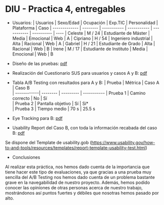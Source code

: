 # DIU - Practica 4, entregables

- Usuarios:
  | Usuarios      | Sexo/Edad  | Ocupación               |  Exp.TIC    | Personalidad | Plataforma | Caso
  | ------------- | --------   | -----------             | ----------- | -----------  | ---------- | ----
  | Celeste       | M / 24     | Estudiante de Máster    | Media       |  Emocional   | Web        | A 
  | Cipriano      | H / 54     | Ingeniero industrial    | Alta        |  Racional    | Web        | A 
  | Gabriel       | H / 21     | Estudiante de Grado     | Alta        |  Racional    | Web        | B 
  | Irene         | M / 17     | Estudiante de Instituto | Media       |  Emocional   | Web        | B 

- Diseño de las pruebas: [pdf](./2.DiseñoPruebas/DiseñoPruebas.pdf)
- Realización del Cuestionario SUS para usuarios y casos A y B: [pdf](./3.CuestionarioSUS/cuestionarioSUS.pdf)
  
- Tabla A/B Testing con resultados para A y B:
  | Prueba      | Métrica           | Caso A    |  Caso B    
  | ------------| --------          | --------- | ----------- 
  | Prueba 1    | Camino correcto   | No        | Sí       
  | Prueba 2    | Pantalla objetivo | Sí        | Sí*        
  | Prueba 3    | Tiempo medio      | 70 s      | 25.5 s
  
- Eye Tracking para B: [pdf](./5.EyeTracking/EyeTracking.pdf)
- Usability Report del Caso B, con toda la información recabada del caso B: [pdf](./6.UsabilityReport/usabilityReport.pdf)

Se dispone del Template de usability.gob (https://www.usability.gov/how-to-and-tools/resources/templates/report-template-usability-test.html) 
- Conclusiones

Al realizar esta práctica, nos hemos dado cuenta de la importancia que tiene hacer este tipo de evaluaciones, ya que gracias a una prueba muy sencilla del A/B Testing nos hemos dado cuenta de un problema bastante grave en la navegabilidad de nuestro proyecto. Además, hemos podido conocer las opiniones de otras personas acerca de nuestro trabajo, mostrándonos así puntos fuertes y débiles que nosotras hemos pasado por alto.


